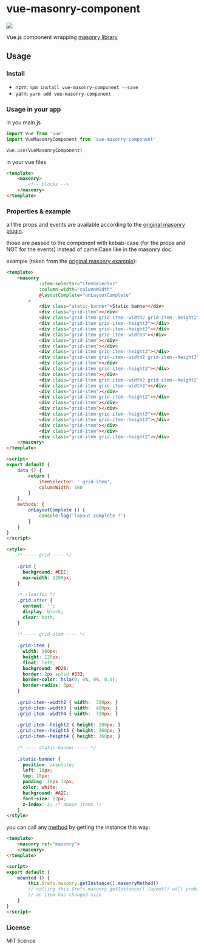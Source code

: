 # vue-masonry-component

[![](https://data.jsdelivr.com/v1/package/npm/vue-masonry-component/badge)](https://www.jsdelivr.com/package/npm/vue-masonry-component)

Vue.js component wrapping [masonry library](http://masonry.desandro.com/)

## Usage

### Install

- npm:  ```npm install vue-masonry-component --save ```
- yarn: ```yarn add vue-masonry-component```

### Usage in your app
in you main.js
    
```js
import Vue from 'vue'
import VueMasonryComponent from 'vue-masonry-component'

Vue.use(VueMasonryComponent)
```
    
in your vue files
```html
<template>
    <masonry>
        <!-- blocks -->
    </masonry>
</template>
```

### Properties & example

all the props and events are available according to the [original masonry plugin](http://masonry.desandro.com/options.html).

those are passed to the component with kebab-case (for the props and NOT for the events) instead of camelCase like in the masonry doc.

example (taken from the [original masonry example](https://codepen.io/desandro/pen/Jdbzvx)):
    
```html
<template>
    <masonry
            :item-selector="itemSelector"
            :column-width="columnWidth"
            @layoutComplete="onLayoutComplete"
        >
            <div class="static-banner">Static banner</div>
            <div class="grid-item"></div>
            <div class="grid-item grid-item--width2 grid-item--height2"></div>
            <div class="grid-item grid-item--height3"></div>
            <div class="grid-item grid-item--height2"></div>
            <div class="grid-item grid-item--width3"></div>
            <div class="grid-item"></div>
            <div class="grid-item"></div>
            <div class="grid-item grid-item--height2"></div>
            <div class="grid-item grid-item--width2 grid-item--height3"></div>
            <div class="grid-item"></div>
            <div class="grid-item grid-item--height2"></div>
            <div class="grid-item"></div>
            <div class="grid-item grid-item--width2 grid-item--height2"></div>
            <div class="grid-item grid-item--width2"></div>
            <div class="grid-item"></div>
            <div class="grid-item grid-item--height2"></div>
            <div class="grid-item"></div>
            <div class="grid-item"></div>
            <div class="grid-item grid-item--height3"></div>
            <div class="grid-item grid-item--height2"></div>
            <div class="grid-item"></div>
            <div class="grid-item"></div>
            <div class="grid-item grid-item--height2"></div>   
    </masonry>
</template>

<script>
export default {
    data () {
        return {
            itemSelector: '.grid-item',
            columnWidth: 160
        }
    },
    methods: {
        onLayoutComplete () {
            console.log('layout complete !')
        }
    }
}
</script>

<style>
    /* ---- grid ---- */
    
    .grid {
      background: #EEE;
      max-width: 1200px;
    }
    
    /* clearfix */
    .grid:after {
      content: '';
      display: block;
      clear: both;
    }
    
    /* ---- grid-item ---- */
    
    .grid-item {
      width: 160px;
      height: 120px;
      float: left;
      background: #D26;
      border: 2px solid #333;
      border-color: hsla(0, 0%, 0%, 0.5);
      border-radius: 5px;
    }
    
    .grid-item--width2 { width:  320px; }
    .grid-item--width3 { width:  480px; }
    .grid-item--width4 { width:  720px; }
    
    .grid-item--height2 { height: 200px; }
    .grid-item--height3 { height: 260px; }
    .grid-item--height4 { height: 360px; }
    
    /* ---- static-banner ---- */
    
    .static-banner {
      position: absolute;
      left: 10px;
      top: 10px;
      padding: 10px 30px;
      color: white;
      background: #A2C;
      font-size: 22px;
      z-index: 2; /* above items */
    }
</style>
```

you can call any [method](https://masonry.desandro.com/methods.html) by getting the instance this way:

```html
<template>
	<masonry ref="masonry">
	</masonry>
</template>

<script>
export default {
	mounted () {
    	this.$refs.masonry.getInstance().masonryMethod()
        // calling this.$refs.masonry.getInstance().layout() will probably be usefull when
        // an item has changed size
    }
}
</script>
```
 

### License

 MIT licence